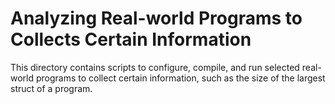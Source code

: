 # Analyzing Real-world Programs to Collects Certain Information

This directory contains scripts to configure, compile, and run selected
real-world programs to collect certain information, such as the size of the
largest struct of a program.
